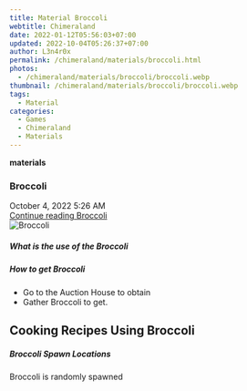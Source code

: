 ```yaml
---
title: Material Broccoli
webtitle: Chimeraland
date: 2022-01-12T05:56:03+07:00
updated: 2022-10-04T05:26:37+07:00
author: L3n4r0x
permalink: /chimeraland/materials/broccoli.html
photos:
  - /chimeraland/materials/broccoli/broccoli.webp
thumbnail: /chimeraland/materials/broccoli/broccoli.webp
tags:
  - Material
categories:
  - Games
  - Chimeraland
  - Materials
---
```


<section id="bootstrap-wrapper">
  <link
    rel="stylesheet"
    href="https://cdn.statically.io/gh/dimaslanjaka/Web-Manajemen/40ac3225/css/bootstrap-4.5-wrapper.css"
  />
  <div
    class="row g-0 border rounded overflow-hidden flex-md-row mb-4 shadow-sm position-relative"
  >
    <div class="col p-4 d-flex flex-column position-static">
      <strong class="d-inline-block mb-2 text-success">materials</strong>
      <h3 class="mb-0">Broccoli</h3>
      <div class="mb-1 text-muted">October 4, 2022 5:26 AM</div>
      <a
        href="/chimeraland/materials/broccoli.html"
        class="stretched-link d-none"
        >Continue reading Broccoli</a
      >
    </div>
    <div class="col-auto d-none d-lg-block">
      <img src="/chimeraland/materials/broccoli/broccoli.webp" alt="Broccoli" />
    </div>
  </div>
  <div class="row">
    <div class="col-lg-6 col-12 mb-2">
      <div class="card">
        <div class="card-body">
          <h5 class="card-title">What is the use of the Broccoli</h5>
          <div class="card-text"><ul></ul></div>
        </div>
      </div>
    </div>
    <div class="col-lg-6 col-12 mb-2">
      <div class="card">
        <div class="card-body">
          <h5 class="card-title">How to get Broccoli</h5>
          <div class="card-text">
            <ul>
              <li>Go to the Auction House to obtain</li>
              <li>Gather Broccoli to get.</li>
            </ul>
          </div>
        </div>
      </div>
    </div>
    <div class="col-lg-6 col-12 mb-2">
      <h2 id="cookable">Cooking Recipes Using Broccoli</h2>
    </div>
    <div class="col-12 mb-2">
      <h5>Broccoli Spawn Locations</h5>
      <p>Broccoli is randomly spawned</p>
    </div>
  </div>
</section>